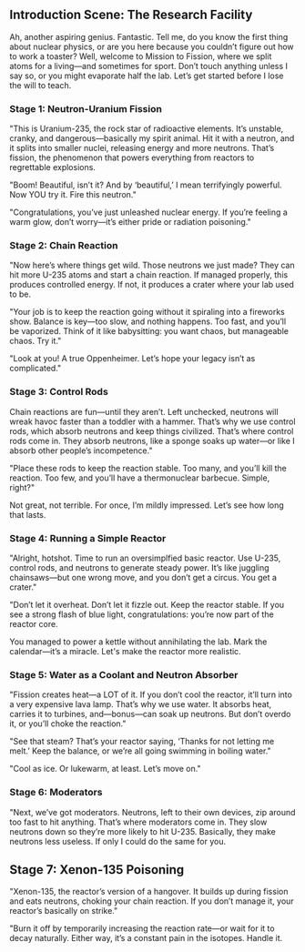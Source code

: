 ## Introduction Scene: The Research Facility
Ah, another aspiring genius. Fantastic. Tell me, do you know the first thing about nuclear physics, or are you here because you couldn’t figure out how to work a toaster? Well, welcome to Mission to Fission, where we split atoms for a living—and sometimes for sport. Don’t touch anything unless I say so, or you might evaporate half the lab. Let’s get started before I lose the will to teach.

### Stage 1: Neutron-Uranium Fission

"This is Uranium-235, the rock star of radioactive elements. It’s unstable, cranky, and dangerous—basically my spirit animal. Hit it with a neutron, and it splits into smaller nuclei, releasing energy and more neutrons. That’s fission, the phenomenon that powers everything from reactors to regrettable explosions.


"Boom! Beautiful, isn’t it? And by ‘beautiful,’ I mean terrifyingly powerful. Now YOU try it. Fire this neutron."


"Congratulations, you’ve just unleashed nuclear energy. If you’re feeling a warm glow, don’t worry—it’s either pride or radiation poisoning."

### Stage 2: Chain Reaction

"Now here’s where things get wild. Those neutrons we just made? They can hit more U-235 atoms and start a chain reaction. If managed properly, this produces controlled energy. If not, it produces a crater where your lab used to be.


"Your job is to keep the reaction going without it spiraling into a fireworks show. Balance is key—too slow, and nothing happens. Too fast, and you’ll be vaporized. Think of it like babysitting: you want chaos, but manageable chaos. Try it."


"Look at you! A true Oppenheimer. Let’s hope your legacy isn’t as complicated."

### Stage 3: Control Rods

Chain reactions are fun—until they aren’t. Left unchecked, neutrons will wreak havoc faster than a toddler with a hammer. That’s why we use control rods, which absorb neutrons and keep things civilized. That’s where control rods come in. They absorb neutrons, like a sponge soaks up water—or like I absorb other people’s incompetence."

"Place these rods to keep the reaction stable. Too many, and you’ll kill the reaction. Too few, and you’ll have a thermonuclear barbecue. Simple, right?"

Not great, not terrible. For once, I’m mildly impressed. Let’s see how long that lasts.
### Stage 4: Running a Simple Reactor

"Alright, hotshot. Time to run an oversimplfied basic reactor. Use U-235, control rods, and neutrons to generate steady power. It’s like juggling chainsaws—but one wrong move, and you don’t get a circus. You get a crater."


"Don’t let it overheat. Don’t let it fizzle out. Keep the reactor stable. If you see a strong flash of blue light, congratulations: you’re now part of the reactor core.


You managed to power a kettle without annihilating the lab. Mark the calendar—it’s a miracle. Let's make the reactor more realistic.

### Stage 5: Water as a Coolant and Neutron Absorber

"Fission creates heat—a LOT of it. If you don’t cool the reactor, it’ll turn into a very expensive lava lamp. That’s why we use water. It absorbs heat, carries it to turbines, and—bonus—can soak up neutrons. But don’t overdo it, or you’ll choke the reaction."

"See that steam? That’s your reactor saying, ‘Thanks for not letting me melt.’ Keep the balance, or we’re all going swimming in boiling water."

"Cool as ice. Or lukewarm, at least. Let’s move on."
### Stage 6: Moderators

"Next, we’ve got moderators. Neutrons, left to their own devices, zip around too fast to hit anything. That’s where moderators come in. They slow neutrons down so they’re more likely to hit U-235. Basically, they make neutrons less useless. If only I could do the same for you.


## Stage 7: Xenon-135 Poisoning

"Xenon-135, the reactor’s version of a hangover. It builds up during fission and eats neutrons, choking your chain reaction. If you don’t manage it, your reactor’s basically on strike."


"Burn it off by temporarily increasing the reaction rate—or wait for it to decay naturally.  Either way, it’s a constant pain in the isotopes. Handle it.


<!-- https://www.fiverr.com/issalazar/give-an-authentic-voice-to-your-video-game-character?context_referrer=search_gigs&source=drop_down_filters&ref_ctx_id=bcd48a0c1fc04f92b202d21eae143d54&pckg_id=1&pos=4&ad_key=9f4ab24f-c77c-45d7-a62d-51e43d003ed8&calc=100&filtered_price=0.00%2C10.06&context_type=auto&funnel=bcd48a0c1fc04f92b202d21eae143d54&ref=language%3Aenglish%7Cgender%3Afemale%7Cseller_location%3AGB%7Cgig_price_range%3A0%2C10&imp_id=bb38d421-0abc-4f9e-83e4-3271e1848232 -->